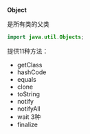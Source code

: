 **Object**

是所有类的父类

```java
import java.util.Objects;
```

提供11种方法：
* getClass
* hashCode
* equals
* clone
* toString
* notify
* notifyAll
* wait 3种
* finalize
